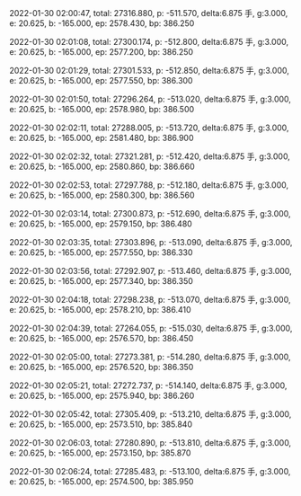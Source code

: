 2022-01-30 02:00:47, total: 27316.880, p: -511.570, delta:6.875 手, g:3.000, e: 20.625, b: -165.000, ep: 2578.430, bp: 386.250

2022-01-30 02:01:08, total: 27300.174, p: -512.800, delta:6.875 手, g:3.000, e: 20.625, b: -165.000, ep: 2577.200, bp: 386.250

2022-01-30 02:01:29, total: 27301.533, p: -512.850, delta:6.875 手, g:3.000, e: 20.625, b: -165.000, ep: 2577.550, bp: 386.300

2022-01-30 02:01:50, total: 27296.264, p: -513.020, delta:6.875 手, g:3.000, e: 20.625, b: -165.000, ep: 2578.980, bp: 386.500

2022-01-30 02:02:11, total: 27288.005, p: -513.720, delta:6.875 手, g:3.000, e: 20.625, b: -165.000, ep: 2581.480, bp: 386.900

2022-01-30 02:02:32, total: 27321.281, p: -512.420, delta:6.875 手, g:3.000, e: 20.625, b: -165.000, ep: 2580.860, bp: 386.660

2022-01-30 02:02:53, total: 27297.788, p: -512.180, delta:6.875 手, g:3.000, e: 20.625, b: -165.000, ep: 2580.300, bp: 386.560

2022-01-30 02:03:14, total: 27300.873, p: -512.690, delta:6.875 手, g:3.000, e: 20.625, b: -165.000, ep: 2579.150, bp: 386.480

2022-01-30 02:03:35, total: 27303.896, p: -513.090, delta:6.875 手, g:3.000, e: 20.625, b: -165.000, ep: 2577.550, bp: 386.330

2022-01-30 02:03:56, total: 27292.907, p: -513.460, delta:6.875 手, g:3.000, e: 20.625, b: -165.000, ep: 2577.340, bp: 386.350

2022-01-30 02:04:18, total: 27298.238, p: -513.070, delta:6.875 手, g:3.000, e: 20.625, b: -165.000, ep: 2578.210, bp: 386.410

2022-01-30 02:04:39, total: 27264.055, p: -515.030, delta:6.875 手, g:3.000, e: 20.625, b: -165.000, ep: 2576.570, bp: 386.450

2022-01-30 02:05:00, total: 27273.381, p: -514.280, delta:6.875 手, g:3.000, e: 20.625, b: -165.000, ep: 2576.520, bp: 386.350

2022-01-30 02:05:21, total: 27272.737, p: -514.140, delta:6.875 手, g:3.000, e: 20.625, b: -165.000, ep: 2575.940, bp: 386.260

2022-01-30 02:05:42, total: 27305.409, p: -513.210, delta:6.875 手, g:3.000, e: 20.625, b: -165.000, ep: 2573.510, bp: 385.840

2022-01-30 02:06:03, total: 27280.890, p: -513.810, delta:6.875 手, g:3.000, e: 20.625, b: -165.000, ep: 2573.150, bp: 385.870

2022-01-30 02:06:24, total: 27285.483, p: -513.100, delta:6.875 手, g:3.000, e: 20.625, b: -165.000, ep: 2574.500, bp: 385.950